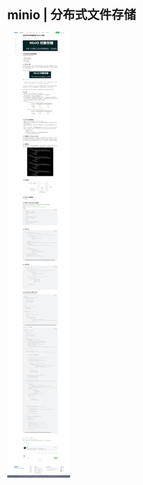 # minio | 分布式文件存储





![](https://raw.githubusercontent.com/HongXiaoHong/images/main/picture/minio.jpeg)
